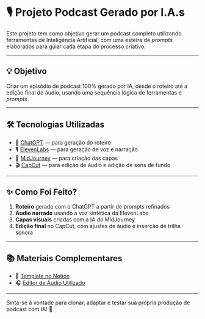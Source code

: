 # 🎙️ Projeto Podcast Gerado por I.A.s

Este projeto tem como objetivo gerar um podcast completo utilizando ferramentas de Inteligência Artificial, com uma esteira de *prompts* elaborados para guiar cada etapa do processo criativo.

---

## 💡 Objetivo

Criar um episódio de podcast 100% gerado por IA, desde o roteiro até a edição final do áudio, usando uma sequência lógica de ferramentas e *prompts*.

---

## 🛠️ Tecnologias Utilizadas

- 🤖 [ChatGPT](https://chat.openai.com) — para geração do roteiro  
- 🎙️ [ElevenLabs](https://www.elevenlabs.io) — para geração de voz e narração  
- 🎨 [MidJourney](https://www.midjourney.com) — para criação das capas  
- 🎬 [CapCut](https://www.capcut.com) — para edição de áudio e adição de sons de fundo  

---

## ✨ Como Foi Feito?

1. **Roteiro** gerado com o ChatGPT a partir de prompts refinados  
2. **Áudio narrado** usando a voz sintética da ElevenLabs  
3. **Capas visuais** criadas com a IA do MidJourney  
4. **Edição final** no CapCut, com ajustes de áudio e inserção de trilha sonora  

---

## 📚 Materiais Complementares
 
- 🧾 [Template no Notion](#https://helpful-jump-17b.notion.site/PAS-Podcast-AI-Studio-210489e15d7a4a73b743bb159e45d06f)  
- 🎧 [Editor de Áudio Utilizado](#https://www.capcut.com/editor?from_page=landing_page&__action_from=picture_V%C3%ADdeos+profissionais+em+minutos%2C+n%C3%A3o+em+horas.&scenario=custom)  

---

Sinta-se à vontade para clonar, adaptar e testar sua própria produção de podcast com IA! 🚀
